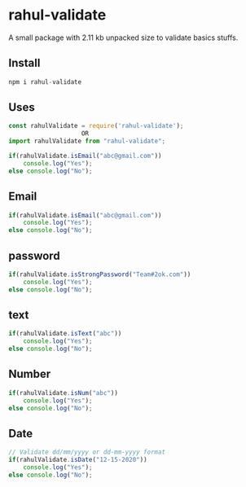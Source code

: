 # rahul-validate
A small package with 2.11 kb unpacked size to validate basics stuffs.

## Install
```js
npm i rahul-validate
````
## Uses
```js
const rahulValidate = require('rahul-validate');
                    OR
import rahulValidate from "rahul-validate";

if(rahulValidate.isEmail("abc@gmail.com"))
    console.log("Yes");
else console.log("No");
```

## Email
```js
if(rahulValidate.isEmail("abc@gmail.com"))
    console.log("Yes");
else console.log("No");
```
## password
```js
if(rahulValidate.isStrongPassword("Team#2ok.com"))
    console.log("Yes");
else console.log("No");
```

## text
```js
if(rahulValidate.isText("abc"))
    console.log("Yes");
else console.log("No");
```
## Number
```js
if(rahulValidate.isNum("abc"))
    console.log("Yes");
else console.log("No");
```
## Date
```js
// Validate dd/mm/yyyy or dd-mm-yyyy format 
if(rahulValidate.isDate("12-15-2020"))
    console.log("Yes");
else console.log("No");
```
